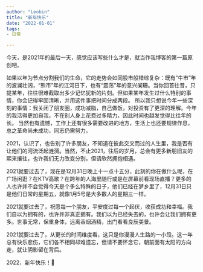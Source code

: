 ```yaml
---
author: "Leobin"
title: "新年快乐"
date: "2022-01-01"
tags:
- 日常

---
```


今天，是2021年的最后一天，感觉应该写些什么才是，就当作我博客的第一篇原创吧。


如果以年为节点分割我们的生命，它的走势会如同股市般错综复杂：既有“牛市”年的波澜壮阔，“熊市”年的江河日下，也有“震荡”年的意兴阑珊。当你回首往昔，只提某年，往往很难截取出多少记忆犹新的片刻。但如果某年发生过什么特别的事情，你会记得牢固清晰，并用这件事把时间分成两段。 所以我只想说今年一些深刻的事情：我关闭了朋友圈，成功减脂，自己做饭，对投资有了更深的理解。今年的我活得更加自我，不在别人身上花费过多精力，因此时间也越发觉得比往年的长。 当然也有遗憾，工作上还有很多需要改进的地方，生活上也还要规律作息，总之革命尚未成功，同志仍需努力。

2021，认识了，也告别了许多朋友，不知道在彼此交叉而过的人生里，我是否有让他们的河流泛起涟漪。当然，不止2021，往后的岁月，总会有更多新朋旧友的熙来攘往，也许我们无力改变分别，但请欣然拥抱相遇。 

2021就要过去了，现在是12月31日晚上十一点十五分，此刻的你在做什么呢，在广场闲逛？在KTV高歌？在跨年的人海里随行或是在屏幕前看现场直播？更多的人也许并不会觉得今天是个多么特殊的日子，他们已经在梦乡里了，12月31日只是他们日常的星期五，就像1月5号是大多数人的星期三一样。 

2021就要过去了，祝愿每一个朋友，平安度过每一个起伏，收获成功和幸福。我们自以为拥有的，也许并非真正拥有。我们以为已经失去的，也许会让我们拥有更多。世事无常，保重身体，远离香烟酒精，出门看看良辰美景。

2021就要过去了，从更长的时间维度看，这只是你漫漫人生路的一小段。这一年总有快乐悲伤，它们各不相同却难遗忘，但请不要怀念它，朝前面有太阳的方向走，就让阴影留在背后。

2022，新年快乐！🎉